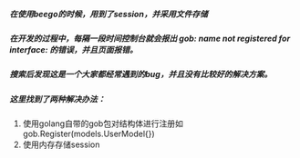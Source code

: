 ##### 在使用beego的时候，用到了session，并采用文件存储
##### 在开发的过程中，每隔一段时间控制台就会报出 gob: name not registered for interface: 的错误，并且页面报错。
##### 搜索后发现这是一个大家都经常遇到的bug，并且没有比较好的解决方案。
##### 这里找到了两种解决办法：
1. 使用golang自带的gob包对结构体进行注册如gob.Register(models.UserModel{})
2. 使用内存存储session
